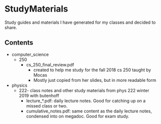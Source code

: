 # StudyMaterials
Study guides and materials I have generated for my classes and decided to share.

## Contents
  * computer\_science
    * 250
    	* cs\_250\_final\_review.pdf
      	  * created to help me study for the fall 2018 cs 250 taught by Mocas
      	  * Mostly just copied from her slides, but in more readable form
  * physics
    * 222- class notes and other study materials from phys 222 winter 2019 with butenhoff
      * lecture\_\*.pdf: daily lecture notes. Good for catching up on a missed class or two.
      * cumulative\_notes.pdf: same content as the daily lecture notes, condensed into on megadoc. Good for exam study.

